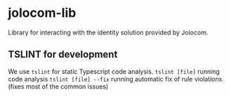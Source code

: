 # jolocom-lib
Library for interacting with the identity solution provided by Jolocom.

## TSLINT for development
We use `tslint` for static Typescript code analysis.
`tslint [file]` running code analysis
`tslint [file] --fix` running automatic fix of rule violations (fixes most of the common issues)

